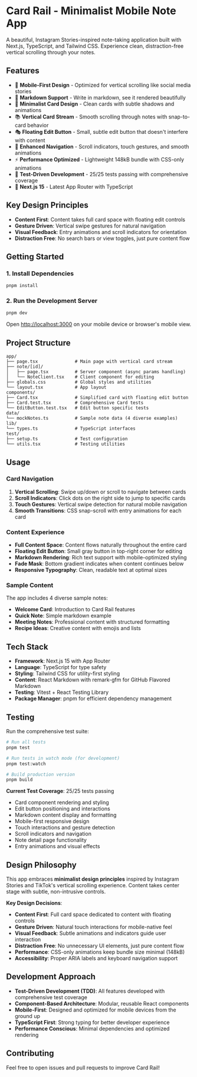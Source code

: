 # Card Rail - Minimalist Mobile Note App

A beautiful, Instagram Stories-inspired note-taking application built with Next.js, TypeScript, and Tailwind CSS. Experience clean, distraction-free vertical scrolling through your notes.

## Features

- 📱 **Mobile-First Design** - Optimized for vertical scrolling like social media stories
- 📝 **Markdown Support** - Write in markdown, see it rendered beautifully
- 🎨 **Minimalist Card Design** - Clean cards with subtle shadows and animations
- 📚 **Vertical Card Stream** - Smooth scrolling through notes with snap-to-card behavior
- 🎭 **Floating Edit Button** - Small, subtle edit button that doesn't interfere with content
- 🧭 **Enhanced Navigation** - Scroll indicators, touch gestures, and smooth animations
- ⚡ **Performance Optimized** - Lightweight 148kB bundle with CSS-only animations
- 🧪 **Test-Driven Development** - 25/25 tests passing with comprehensive coverage
- 🚀 **Next.js 15** - Latest App Router with TypeScript

## Key Design Principles

- **Content First**: Content takes full card space with floating edit controls
- **Gesture Driven**: Vertical swipe gestures for natural navigation
- **Visual Feedback**: Entry animations and scroll indicators for orientation
- **Distraction Free**: No search bars or view toggles, just pure content flow

## Getting Started

### 1. Install Dependencies

```bash
pnpm install
```

### 2. Run the Development Server

```bash
pnpm dev
```

Open [http://localhost:3000](http://localhost:3000) on your mobile device or browser's mobile view.

## Project Structure

```
app/
├── page.tsx              # Main page with vertical card stream
├── note/[id]/
│   ├── page.tsx          # Server component (async params handling)
│   └── NoteClient.tsx    # Client component for editing
├── globals.css           # Global styles and utilities
└── layout.tsx            # App layout
components/
├── Card.tsx              # Simplified card with floating edit button
├── Card.test.tsx         # Comprehensive Card tests
└── EditButton.test.tsx   # Edit button specific tests
data/
└── mockNotes.ts          # Sample note data (4 diverse examples)
lib/
└── types.ts              # TypeScript interfaces
test/
├── setup.ts              # Test configuration
└── utils.tsx             # Testing utilities
```
## Usage

### Card Navigation
1. **Vertical Scrolling**: Swipe up/down or scroll to navigate between cards
2. **Scroll Indicators**: Click dots on the right side to jump to specific cards
3. **Touch Gestures**: Vertical swipe detection for natural mobile navigation
4. **Smooth Transitions**: CSS snap-scroll with entry animations for each card

### Content Experience
- **Full Content Space**: Content flows naturally throughout the entire card
- **Floating Edit Button**: Small gray button in top-right corner for editing
- **Markdown Rendering**: Rich text support with mobile-optimized styling
- **Fade Mask**: Bottom gradient indicates when content continues below
- **Responsive Typography**: Clean, readable text at optimal sizes

### Sample Content
The app includes 4 diverse sample notes:
- **Welcome Card**: Introduction to Card Rail features
- **Quick Note**: Simple markdown example  
- **Meeting Notes**: Professional content with structured formatting
- **Recipe Ideas**: Creative content with emojis and lists

## Tech Stack

- **Framework**: Next.js 15 with App Router
- **Language**: TypeScript for type safety
- **Styling**: Tailwind CSS for utility-first styling
- **Content**: React Markdown with remark-gfm for GitHub Flavored Markdown
- **Testing**: Vitest + React Testing Library
- **Package Manager**: pnpm for efficient dependency management

## Testing

Run the comprehensive test suite:

```bash
# Run all tests
pnpm test

# Run tests in watch mode (for development) 
pnpm test:watch

# Build production version
pnpm build
```

**Current Test Coverage**: 25/25 tests passing
- Card component rendering and styling
- Edit button positioning and interactions
- Markdown content display and formatting
- Mobile-first responsive design
- Touch interactions and gesture detection
- Scroll indicators and navigation
- Note detail page functionality
- Entry animations and visual effects

## Design Philosophy

This app embraces **minimalist design principles** inspired by Instagram Stories and TikTok's vertical scrolling experience. Content takes center stage with subtle, non-intrusive controls.

**Key Design Decisions**:
- **Content First**: Full card space dedicated to content with floating controls
- **Gesture Driven**: Natural touch interactions for mobile-native feel
- **Visual Feedback**: Subtle animations and indicators guide user interaction
- **Distraction Free**: No unnecessary UI elements, just pure content flow
- **Performance**: CSS-only animations keep bundle size minimal (148kB)
- **Accessibility**: Proper ARIA labels and keyboard navigation support

## Development Approach

- **Test-Driven Development (TDD)**: All features developed with comprehensive test coverage
- **Component-Based Architecture**: Modular, reusable React components
- **Mobile-First**: Designed and optimized for mobile devices from the ground up
- **TypeScript First**: Strong typing for better developer experience
- **Performance Conscious**: Minimal dependencies and optimized rendering

## Contributing

Feel free to open issues and pull requests to improve Card Rail!
